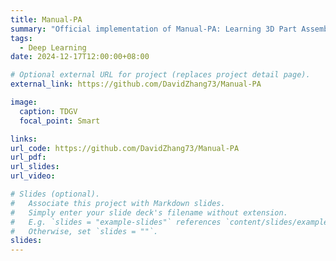 ```yaml
---
title: Manual-PA
summary: "Official implementation of Manual-PA: Learning 3D Part Assembly from Instruction Diagrams."
tags:
  - Deep Learning
date: 2024-12-17T12:00:00+08:00

# Optional external URL for project (replaces project detail page).
external_link: https://github.com/DavidZhang73/Manual-PA

image:
  caption: TDGV
  focal_point: Smart

links:
url_code: https://github.com/DavidZhang73/Manual-PA
url_pdf:
url_slides:
url_video:

# Slides (optional).
#   Associate this project with Markdown slides.
#   Simply enter your slide deck's filename without extension.
#   E.g. `slides = "example-slides"` references `content/slides/example-slides.md`.
#   Otherwise, set `slides = ""`.
slides:
---
```

